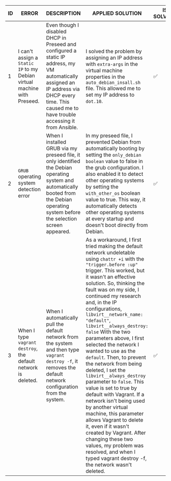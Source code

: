 |ID| ERROR | DESCRIPTION | APPLIED SOLUTION | IS SOLVED? | DATE |
|-------|-------|----------|--------|------|------|
|1|I can't assign a `Static IP` to my Debian virtual machine with Preseed. | Even though I disabled DHCP in Preseed and configured a static IP address, my VM automatically assigned an IP address via DHCP every time. This caused me to have trouble accessing it from Ansible. | I solved the problem by assigning an IP address with `extra-args` in the virtual machine properties in the `auto_debian_insall.sh` file. This allowed me to set my IP address to `dot.10`. | ✅ | 04.07.2025 |
|2|`GRUB` operating system detection error | When I installed GRUB via my preseed file, it only identified the Debian operating system and automatically booted from the Debian operating system before the selection screen appeared. | In my preseed file, I prevented Debian from automatically booting by setting the `only_debian boolean` value to false in the grub configuration. I also enabled it to detect other operating systems by setting the `with_other_os` boolean value to true. This way, it automatically detects other operating systems at every startup and doesn't boot directly from Debian. | ✅ | 04.07.2025 |
|3| When I type `vagrant destroy`, the default network is deleted. | When I automatically pull the default network from the system and then type `vagrant destroy -f`, it removes the default network configuration from the system. | As a workaround, I first tried making the default network undeletable using `chattr +i` with the `"trigger.before :up"` trigger. This worked, but it wasn't an effective solution. So, thinking the fault was on my side, I continued my research and, in the IP configurations, `libvirt__network_name: "default"`, `libvirt__always_destroy: false` With the two parameters above, I first selected the network I wanted to use as the `default`. Then, to prevent the network from being deleted, I set the `libvirt__always_destroy` parameter to `false`. This value is set to true by default with Vagrant. If a network isn't being used by another virtual machine, this parameter allows Vagrant to delete it, even if it wasn't created by Vagrant. After changing these two values, my problem was resolved, and when I typed vagrant destroy -f, the network wasn't deleted. | ✅ | 14.07.2025 |

